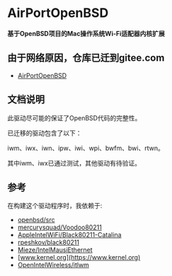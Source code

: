 # AirPortOpenBSD

**基于OpenBSD项目的Mac操作系统Wi-Fi适配器内核扩展**

## 由于网络原因，仓库已迁到gitee.com
- [AirPortOpenBSD](https://gitee.com/a565109863/AirPortOpenBSD)

## 文档说明

此驱动尽可能的保证了OpenBSD代码的完整性。

已迁移的驱动包含了以下：

iwm、iwx、iwn、ipw、iwi、wpi、bwfm、bwi、rtwn。

其中iwm、iwx已通过测试，其他驱动有待验证。


## 参考

在构建这个驱动程序时，我依赖于:

- [openbsd/src](https://github.com/openbsd/src)
- [mercurysquad/Voodoo80211](https://github.com/mercurysquad/Voodoo80211)
- [AppleIntelWiFi/Black80211-Catalina](https://github.com/AppleIntelWiFi/Black80211-Catalina)
- [rpeshkov/black80211](https://github.com/rpeshkov/black80211)
- [Mieze/IntelMausiEthernet](https://github.com/Mieze/IntelMausiEthernet)
- [www.kernel.org](https://www.kernel.org)
- [OpenIntelWireless/itlwm](https://github.com/OpenIntelWireless/itlwm)


